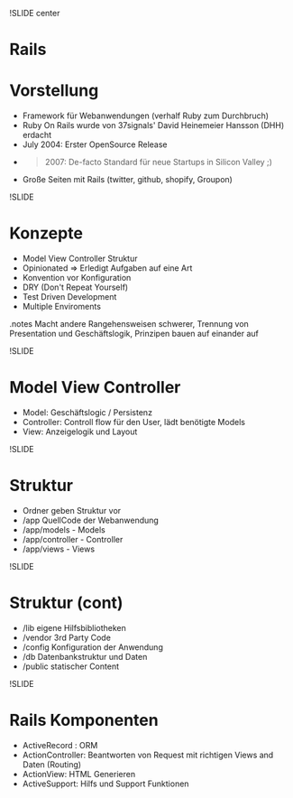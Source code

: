 !SLIDE center
# Rails

<!SLIDE small>
# Vorstellung 
 * Framework für Webanwendungen (verhalf Ruby zum Durchbruch)
 * Ruby On Rails wurde von 37signals' David Heinemeier Hansson (DHH) erdacht
 * July 2004: Erster OpenSource Release
 * > 2007: De-facto Standard für neue Startups in Silicon Valley ;)
 * Große Seiten mit Rails (twitter, github, shopify, Groupon)
 
!SLIDE
# Konzepte
  * Model View Controller Struktur
  * Opinionated => Erledigt Aufgaben auf eine Art
  * Konvention vor Konfiguration
  * DRY (Don't Repeat Yourself)
  * Test Driven Development
  * Multiple Enviroments
  
.notes Macht andere Rangehensweisen schwerer, Trennung von Presentation und Geschäftslogik, Prinzipen bauen auf einander auf

!SLIDE
# Model View Controller
  * Model: Geschäftslogic / Persistenz
  * Controller: Controll flow für den User, lädt benötigte Models
  * View: Anzeigelogik und Layout

!SLIDE
# Struktur
  * Ordner geben Struktur vor
  * /app QuellCode der Webanwendung
  * /app/models - Models
  * /app/controller - Controller
  * /app/views - Views

!SLIDE  
# Struktur (cont)  
  * /lib eigene Hilfsbibliotheken
  * /vendor 3rd Party Code
  * /config Konfiguration der Anwendung
  * /db Datenbankstruktur und Daten
  * /public statischer Content

!SLIDE
# Rails Komponenten
  * ActiveRecord : ORM
  * ActionController: Beantworten von Request mit richtigen Views and Daten (Routing)
  * ActionView: HTML Generieren
  * ActiveSupport: Hilfs und Support Funktionen 